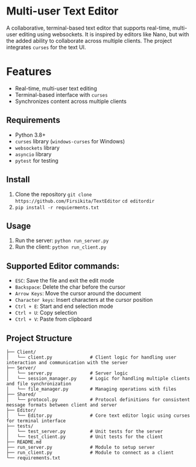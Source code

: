 # Multi-user Text Editor
A collaborative, terminal-based text editor that supports real-time, multi-user editing using websockets. It is inspired by editors like Nano, but with the added ability to collaborate across multiple clients. The project integrates `curses` for the text UI.

# Features
- Real-time, multi-user text editing
- Terminal-based interface with `curses`
- Synchronizes content across multiple clients

## Requirements
- Python 3.8+
- `curses` library (`windows-curses` for Windows)
- `websockets` library
- `asyncio` library
- `pytest` for testing

## Install
1. Clone the repository
`git clone https://github.com/Firsikita/TextEditor`
`cd editordir`
2. `pip install -r requierments.txt`

## Usage
1. Run the server:
`python run_server.py`
2. Run the client:
`python run_client.py`


## Supported Editor commands:
* `ESC`: Save the file and exit the edit mode
* `Backspace`: Delete the char before the cursor
* `Arrow Keys`: Move the cursor around the document
* `Character keys`: Insert characters at the cursor position
* `Ctrl + E`: Start and end selection mode
* `Ctrl + U`: Copy selection
* `Ctrl + V`: Paste from clipboard


## Project Structure
```
├── Client/
│   └── client.py              # Client logic for handling user interaction and communication with the server
├── Server/
│   └── server.py              # Server logic
│   └── session_manager.py     # Logic for handling multiple clients and file synchronization
│   └── file_manager.py        # Managing operations with files
├── Shared/
│   └── protocol.py            # Protocol definitions for consistent message formats between client and server
├── Editor/
│   └── Editor.py              # Core text editor logic using curses for terminal interface
├── tests/
│   └── test_server.py         # Unit tests for the server
│   └── test_client.py         # Unit tests for the client
├── README.md
├── run_server.py              # Module to setup server
├── run_client.py              # Module to connect as a client
└── requirements.txt  
```